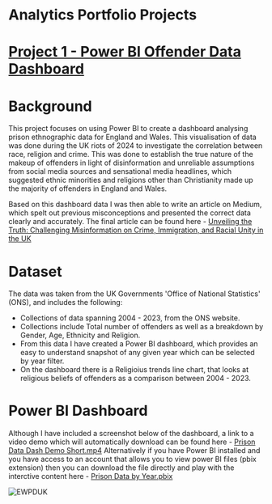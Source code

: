 # Analytics Portfolio Projects

# [Project 1 - Power BI Offender Data Dashboard](https://grhmmckean33.github.io/gmckeans_analytics_portfolio/)

# Background
This project focuses on using Power BI to create a dashboard analysing prison ethnographic data for England and Wales. This visualisation of data was done during the UK riots of 2024 to investigate the correlation between race, religion and crime. This was done to establish the true nature of the makeup of offenders in light of disinformation and unreliable assumptions from social media sources and sensational media headlines, which suggested ethnic minorities and religions other than Christianity made up the majority of offenders in England and Wales.

Based on this dashboard data I was then able to write an article on Medium, which spelt out previous misconceptions and presented the correct data clearly and accurately. The final article can be found here - [Unveiling the Truth: Challenging Misinformation on Crime, Immigration, and Racial Unity in the UK](https://medium.com/p/cc8e0270bd3d)

# Dataset 
The data was taken from the UK Governments 'Office of National Statistics' (ONS), and includes the following:

- Collections of data spanning 2004 - 2023, from the ONS website.
- Collections include Total number of offenders as well as a breakdown by Gender, Age, Ethnicity and Religion.
- From this data I have created a Power BI dashboard, which provides an easy to understand snapshot of any given year which can be selected by year filter.
- On the dashboard there is a Religioius trends line chart, that looks at religious beliefs of offenders as a comparison between 2004 - 2023.

# Power BI Dashboard
Although I have included a screenshot below of the dashboard, a link to a video demo which will automatically download can be found here - [Prison Data Dash Demo Short.mp4](https://github.com/grhmmckean33/gmckeans_analytics_portfolio/raw/refs/heads/main/Prison_Data_Dash_Demo_Short.mp4)
Alternatively if you have Power BI installed and you have access to an account that allows you to view power BI files (pbix extension) then you can download the file directly and play with the interctive content here - [Prison Data by Year.pbix](https://github.com/grhmmckean33/gmckeans_analytics_portfolio/raw/refs/heads/main/Prison_Data_by_Year.pbix)

![EWPDUK](https://github.com/user-attachments/assets/8a5f30af-f841-4750-81d2-739eb6b1e461)
